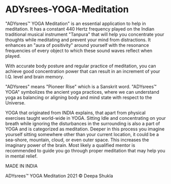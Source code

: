 # ADYsrees-YOGA-Meditation

"ADYsrees™ YOGA Meditation" is an essential application to help in meditation. It has a constant 440 Hertz frequency played on the Indian traditional musical instrument "Tanpura" that will help you concentrate your thoughts while meditating and prevent your mind from distractions. It enhances an "aura of positivity" around yourself with the resonance frequencies of every object to which these sound waves reflect when played.

With accurate body posture and regular practice of meditation, you can achieve good concentration power that can result in an increment of your I.Q. level and brain memory.

"ADYsrees" means "Pioneer Rise" which is a Sanskrit word. "ADYsrees™ YOGA" symbolizes the ancient yoga practices, where we can understand yoga as balancing or aligning body and mind state with respect to the Universe.

YOGA that originated from INDIA explains, that apart from physical exercises taught world-wide in YOGA. Sitting Idle and concentrating on your breath while ignoring the disturbances in the surrounding is also a part of YOGA and is categorized as meditation. Deeper in this process you imagine yourself sitting somewhere other than your current location, it could be a sea-shore, mountain, cloud, or even outer space. This increases the imaginary power of the brain. Most likely a qualified mentor is recommended to guide you go through proper meditation that may help you in mental relief.


MADE IN INDIA

ADYsrees™ YOGA Meditation
2021 © Deepa Shukla
